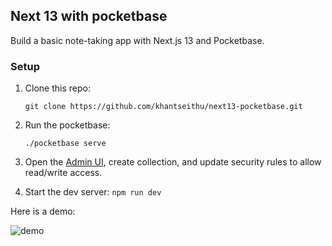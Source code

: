 ## Next 13 with pocketbase

Build a basic note-taking app with Next.js 13 and Pocketbase.

### Setup

1. Clone this repo:

   `git clone https://github.com/khantseithu/next13-pocketbase.git`

2. Run the pocketbase:

   `./pocketbase serve`

3. Open the [Admin UI](http://127.0.0.1:8090/_/), create collection, and update security rules to allow read/write access.
4. Start the dev server:
   `npm run dev`

Here is a demo:

![demo](/DEMO.gif)
